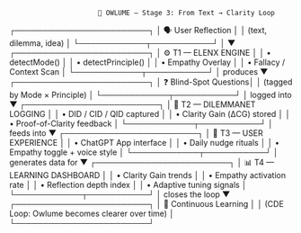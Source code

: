                           🦉 OWLUME — Stage 3: From Text → Clarity Loop

┌────────────────────────┐
│  🗣️  User Reflection   │
│  (text, dilemma, idea) │
└────────────┬───────────┘
             │
             ▼
┌────────────────────────┐
│  ⚙️  T1 — ELENX ENGINE │
│  • detectMode()        │
│  • detectPrinciple()   │
│  • Empathy Overlay     │
│  • Fallacy / Context Scan │
└────────────┬───────────┘
             │  produces
             ▼
┌────────────────────────┐
│  ❓ Blind-Spot Questions│
│  (tagged by Mode × Principle) │
└────────────┬───────────┘
             │  logged into
             ▼
┌────────────────────────┐
│  🧠  T2 — DILEMMANET LOGGING │
│  • DID / CID / QID captured │
│  • Clarity Gain (ΔCG) stored │
│  • Proof-of-Clarity feedback │
└────────────┬───────────┘
             │ feeds into
             ▼
┌────────────────────────┐
│  💬  T3 — USER EXPERIENCE │
│  • ChatGPT App interface │
│  • Daily nudge rituals   │
│  • Empathy toggle + voice style │
└────────────┬───────────┘
             │ generates data for
             ▼
┌────────────────────────┐
│  📊  T4 — LEARNING DASHBOARD │
│  • Clarity Gain trends  │
│  • Empathy activation rate │
│  • Reflection depth index │
│  • Adaptive tuning signals │
└────────────┬───────────┘
             │ closes the loop
             ▼
┌────────────────────────┐
│  🔁 Continuous Learning │
│  (CDE Loop: Owlume becomes clearer over time) │
└────────────────────────┘
